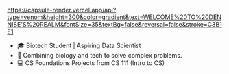 https://capsule-render.vercel.app/api?type=venom&height=300&color=gradient&text=WELCOME%20TO%20DENNISE'S%20REALM&fontSize=35&textBg=false&reversal=false&stroke=C3B1E1

- 🎓 Biotech Student | Aspiring Data Scientist 
- 🔬 Combining biology and tech to solve complex problems. 
- 💻 CS Foundations Projects from CS 111 (Intro to CS) 

<!--
**truth-breaker/truth-breaker** is a ✨ _special_ ✨ repository because its `README.md` (this file) appears on your GitHub profile.
<--

